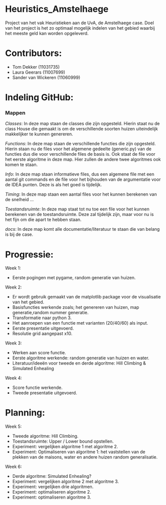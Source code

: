 # Heuristics_Amstelhaege
Project van het vak Heuristieken aan de UvA, de Amstelhaege case. Doel van het project is het zo optimaal mogelijk indelen van het gebied waarbij het meeste geld kan worden opgeleverd.

# Contributors:
- Tom Dekker (11031735)
- Laura Geerars (11007699)
- Sander van Wickeren (11060999)

# Indeling GitHub:
### Mappen
_Classes_: In deze map staan de classes die zijn opgesteld. Hierin staat nu de class House die gemaakt is om de verschillende soorten huizen uiteindelijk makkelijker te kunnen genereren.

_Functions_: In deze map staan de verschillende functies die zijn opgesteld. Hierin staan nu de files voor het algemene gedeelte (generic.py) van de functies dus die voor verschillende files de basis is. Ook staat de file voor het eerste algoritme in deze map. Hier zullen de andere twee algoritmes ook komen te staan.

_Info_: In deze map staan informatieve files, dus een algemene file met een aantal git commands en de file voor het bijhouden van de argumentatie voor de IDEA punten. Deze is als het goed is tijdelijk.

_Timing_: In deze map staan een aantal files voor het kunnen berekenen van de snelheid ...

_Toestandsruimte_: In deze map staat tot nu toe een file voor het kunnen berekenen van de toestandsruimte. Deze zal tijdelijk zijn, maar voor nu is het fijn om die apart te hebben staan.

_docs_: In deze map komt alle documentatie/literatuur te staan die van belang is bij de case. 

# Progressie:
Week 1:
- Eerste pogingen met pygame, random generatie van huizen.

Week 2:
- Er wordt gebruik gemaakt van de matplotlib package voor de visualisatie van het gebied.
- Basisfuncties werkende zoals; het genereren van huizen, map generatie,random nummer generatie.
- Transformatie naar python 3.
- Het aanroepen van een functie met varianten (20/40/60) als input.
- Eerste presentatie uitgevoerd.
- Resolutie grid aangepast x10.

Week 3:
- Werken aan score functie.
- Eerste algoritme werkende: random generatie van huizen en water.
- Literatuur/ideeën voor tweede en derde algoritme: Hill Climbing & Simulated Enhealing

Week 4:
- Score functie werkende.
- Tweede presentatie uitgevoerd.

# Planning:
Week 5:
- Tweede algoritme: Hill Climbing.
- Toestandsruimte: Upper / Lower bound opstellen.
- Experiment: vergelijken algoritme 1 met algoritme 2.
- Experiment: Optimaliseren van algoritme 1: het vaststellen van de plekken van de maisons, water en andere huizen random generalisatie.

Week 6:
- Derde algoritme: Simulated Enhealing?
- Experiment: vergelijken algoritme 2 met algoritme 3.
- Experiment: vergelijken drie algoritmen.
- Experiment: optimaliseren algoritme 2.
- Experiment: optimaliseren algoritme 3.


